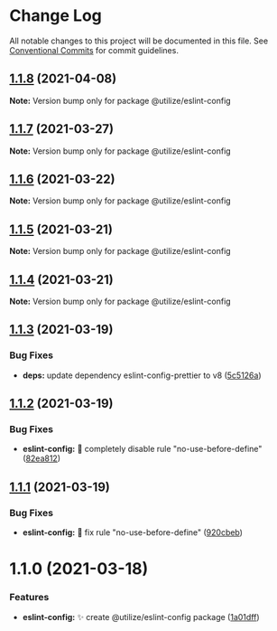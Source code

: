# Change Log

All notable changes to this project will be documented in this file.
See [Conventional Commits](https://conventionalcommits.org) for commit guidelines.

## [1.1.8](https://github.com/MatejBransky/utilize/compare/@utilize/eslint-config@1.1.7...@utilize/eslint-config@1.1.8) (2021-04-08)

**Note:** Version bump only for package @utilize/eslint-config

## [1.1.7](https://github.com/MatejBransky/utilize/compare/@utilize/eslint-config@1.1.6...@utilize/eslint-config@1.1.7) (2021-03-27)

**Note:** Version bump only for package @utilize/eslint-config

## [1.1.6](https://github.com/MatejBransky/utilize/compare/@utilize/eslint-config@1.1.5...@utilize/eslint-config@1.1.6) (2021-03-22)

**Note:** Version bump only for package @utilize/eslint-config

## [1.1.5](https://github.com/MatejBransky/utilize/compare/@utilize/eslint-config@1.1.4...@utilize/eslint-config@1.1.5) (2021-03-21)

**Note:** Version bump only for package @utilize/eslint-config

## [1.1.4](https://github.com/MatejBransky/utilize/compare/@utilize/eslint-config@1.1.3...@utilize/eslint-config@1.1.4) (2021-03-21)

**Note:** Version bump only for package @utilize/eslint-config

## [1.1.3](https://github.com/MatejBransky/utilize/compare/@utilize/eslint-config@1.1.2...@utilize/eslint-config@1.1.3) (2021-03-19)

### Bug Fixes

- **deps:** update dependency eslint-config-prettier to v8 ([5c5126a](https://github.com/MatejBransky/utilize/commit/5c5126a7611a0a2072f64bcbcb972548d6c4d3c4))

## [1.1.2](https://github.com/MatejBransky/utilize/compare/@utilize/eslint-config@1.1.1...@utilize/eslint-config@1.1.2) (2021-03-19)

### Bug Fixes

- **eslint-config:** :bug: completely disable rule "no-use-before-define" ([82ea812](https://github.com/MatejBransky/utilize/commit/82ea812b0bd21f4da49cf87abf7bfbb0a2f8a3d0))

## [1.1.1](https://github.com/MatejBransky/utilize/compare/@utilize/eslint-config@1.1.0...@utilize/eslint-config@1.1.1) (2021-03-19)

### Bug Fixes

- **eslint-config:** :bug: fix rule "no-use-before-define" ([920cbeb](https://github.com/MatejBransky/utilize/commit/920cbeb9030b82893dfc4f9cb57d5424cc28f559))

# 1.1.0 (2021-03-18)

### Features

- **eslint-config:** :sparkles: create @utilize/eslint-config package ([1a01dff](https://github.com/MatejBransky/utilize/commit/1a01dffc317e4002d4d3d88104e04212056fff9b))

